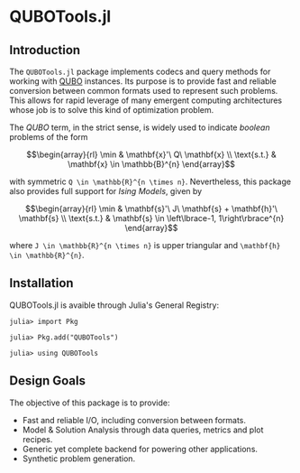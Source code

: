 # QUBOTools.jl

## Introduction
The `QUBOTools.jl` package implements codecs and query methods for working with [QUBO](https://en.wikipedia.org/wiki/Quadratic_unconstrained_binary_optimization) instances.
Its purpose is to provide fast and reliable conversion between common formats used to represent such problems.
This allows for rapid leverage of many emergent computing architectures whose job is to solve this kind of optimization problem.

The _QUBO_ term, in the strict sense, is widely used to indicate *boolean* problems of the form

```math
\begin{array}{rl}
       \min & \mathbf{x}'\ Q\ \mathbf{x} \\
\text{s.t.} & \mathbf{x} \in \mathbb{B}^{n}
\end{array}
```

with symmetric ``Q \in \mathbb{R}^{n \times n}``.
Nevertheless, this package also provides full support for _Ising Models_, given by

```math
\begin{array}{rl}
       \min & \mathbf{s}'\ J\ \mathbf{s} + \mathbf{h}'\ \mathbf{s} \\
\text{s.t.} & \mathbf{s} \in \left\lbrace-1, 1\right\rbrace^{n}
\end{array}
```

where ``J \in \mathbb{R}^{n \times n}`` is upper triangular and ``\mathbf{h} \in \mathbb{R}^{n}``.

## Installation
QUBOTools.jl is avaible through Julia's General Registry:

```julia-repl
julia> import Pkg

julia> Pkg.add("QUBOTools")

julia> using QUBOTools
```

## Design Goals
The objective of this package is to provide:
- Fast and reliable I/O, including conversion between formats.
- Model & Solution Analysis through data queries, metrics and plot recipes.
- Generic yet complete backend for powering other applications.
- Synthetic problem generation.